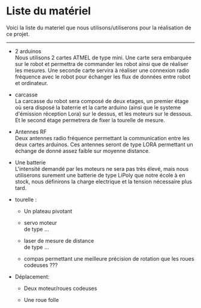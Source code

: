 # Liste du matériel

Voici la liste du materiel que nous utilisons/utiliserons pour la réalisation de ce projet.


*****

- 2 arduinos  
  Nous utilisons 2 cartes ATMEL de type mini.
  Une carte sera embarquée sur le robot et permettra de commander les robot ainsi que de réaliser les mesures.
  Une seconde carte servira à réaliser une connexion radio fréquence avec le robot pour échanger les flux de données entre robot et ordinateur.


- carcasse  
  La carcasse du robot sera composé de deux etages, un premier étage où sera disposé la baterrie et la carte arduino (ainsi que le systeme d'émission réception Lora) sur le dessus, et les moteurs sur le dessous. Et le second étage permetrera de fixer la tourelle de mesure.


- Antennes RF  
  Deux antennes radio fréquence permettant la communication entre les deux cartes arduinos. Ces antennes seront de type LORA permettant un échange de donné assez faible sur moyenne distance. 


- Une batterie  
  L'intensité demandé par les moteurs ne sera pas très élevé, mais nous utiliserons surement une batterie de type LiPoly que notre école à en stock, nous définirons la charge electrique et la tension nécessaire plus tard. 


- tourelle :  
  + Un plateau pivotant  
  
  + servo moteur  
  de type ...   
  
  + laser de mesure de distance  
  de type ...  
   
  + compas permettant une meilleure précision de rotation que les roues codeuses ???   

 
- Déplacement:  
  + Deux moteur/roues codeuses  
  
  + Une roue folle
  

  
  

  





